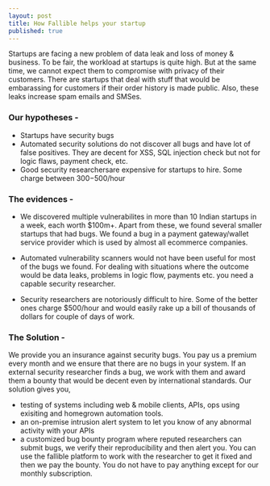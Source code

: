 ```yaml
---
layout: post
title: How Fallible helps your startup
published: true
---
```




Startups are facing a new problem of data leak and loss of money & business. To be fair, the workload at startups is quite high. But at the same time, we cannot expect them to compromise with privacy of their customers. There are startups that deal with stuff that would be embarassing for customers if their order history is made public. Also, these leaks increase spam emails and SMSes.


### Our hypotheses -

- Startups have security bugs
- Automated security solutions do not discover all bugs and have lot of false positives. They are decent for XSS, SQL injection check but not for logic flaws, payment check, etc.
- Good security researchersare expensive for startups to hire. Some charge between $300-$500/hour


### The evidences -

- We discovered multiple vulnerabilites in more than 10 Indian startups in a week, each worth $100m+. Apart from these, we found several smaller startups that had bugs. We found a bug in a payment gateway/wallet service provider which is used by almost all ecommerce companies.

- Automated vulnerability scanners would not have been useful for most of the bugs we found. For dealing with situations where the outcome would be data leaks, problems in logic flow, payments etc. you need a capable security researcher.

- Security researchers are notoriously difficult to hire. Some of the better ones charge $500/hour and would easily rake up a bill of thousands of dollars for couple of days of work.


### The Solution -

We provide you an insurance against security bugs. You pay us a premium every month and we ensure that there are no bugs in your system. If an external security researcher finds a bug, we work with them and award them a bounty that would be decent even by international standards. Our solution gives you,

 - testing of systems including web & mobile clients, APIs, ops using exisiting and homegrown automation tools.
 - an on-premise intrusion alert system to let you know of any abnormal activity with your APIs
 - a customized bug bounty program where reputed researchers can submit bugs, we verify their reproducibility and then alert you. You can use the fallible platform to work with the researcher to get it fixed and then we pay the bounty. You do not have to pay anything except for our monthly subscription.
